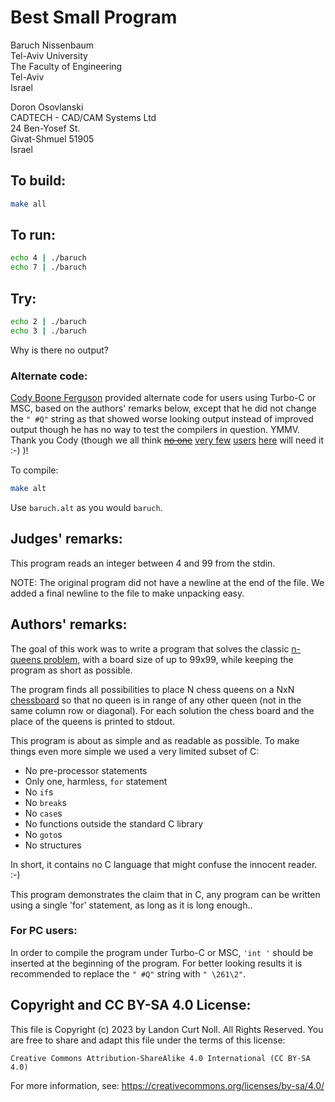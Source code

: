 # Best Small Program

Baruch Nissenbaum  
Tel-Aviv University  
The Faculty of Engineering  
Tel-Aviv  
Israel

Doron Osovlanski  
CADTECH - CAD/CAM Systems Ltd  
24 Ben-Yosef St.  
Givat-Shmuel   51905  
Israel

## To build:

```sh
make all
```

## To run:

```sh
echo 4 | ./baruch
echo 7 | ./baruch
```

## Try:

```sh
echo 2 | ./baruch
echo 3 | ./baruch
```

Why is there no output?

### Alternate code:

[Cody Boone Ferguson](/winners.html#Cody_Boone_Ferguson) provided alternate code
for users using Turbo-C or MSC, based on the authors' remarks below, except
that he did not change the `" #Q"` string as that showed worse looking output
instead of improved output though he has no way to test the compilers in
question. YMMV. Thank you Cody (though we all think <strike>[no
one](https://en.wiktionary.org/wiki/no_one#Pronoun)</strike> [very
few](https://en.wikipedia.org/wiki/0)
[users](https://en.wikipedia.org/wiki/Microsoft_Windows)
[here](https://www.ioccc.org) will need it :-) )!

To compile:

```sh
make alt
```

Use `baruch.alt` as you would `baruch`.


## Judges' remarks:

This program reads an integer between 4 and 99 from the stdin.

NOTE: The original program did not have a newline at the end of the file.  We
added a final newline to the file to make unpacking easy.

## Authors' remarks:

The goal of this work was to write a program that solves the classic [n-queens
problem](https://en.wikipedia.org/wiki/Eight_queens_puzzle), with a board size
of up to 99x99, while keeping the program as short as possible.

The program finds all possibilities to place N chess queens on a NxN
[chessboard](https://en.wikipedia.org/wiki/Chessboard) so that no queen is in
range of any other queen (not in the same column row or diagonal).  For each
solution the chess board and the place of the queens is printed to stdout.

This program is about as simple and as readable as possible.  To make things
even more simple we used a very limited subset of C:

- No pre-processor statements
- Only one, harmless, `for` statement
- No `if`s
- No `break`s
- No `case`s
- No functions outside the standard C library
- No `goto`s
- No structures

In short, it contains no C language that might confuse the innocent reader. :-)

This program demonstrates the claim that in C, any program
can be written using a single 'for' statement, as long as it is
long enough..

### For PC users:

In order to compile the program under Turbo-C or MSC,  `'int '` should be inserted
at the beginning of the program.  For better looking results it is recommended
to replace the `" #Q"` string with `" \261\2"`.

## Copyright and CC BY-SA 4.0 License:

This file is Copyright (c) 2023 by Landon Curt Noll.  All Rights Reserved.
You are free to share and adapt this file under the terms of this license:

    Creative Commons Attribution-ShareAlike 4.0 International (CC BY-SA 4.0)

For more information, see: https://creativecommons.org/licenses/by-sa/4.0/
